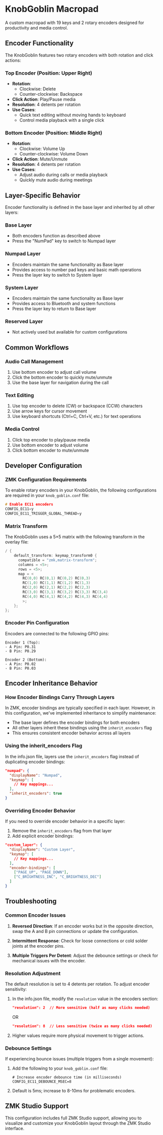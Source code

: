 # KnobGoblin Macropad

A custom macropad with 19 keys and 2 rotary encoders designed for productivity and media control.

## Encoder Functionality

The KnobGoblin features two rotary encoders with both rotation and click actions:

### Top Encoder (Position: Upper Right)
- **Rotation**: 
  - Clockwise: Delete
  - Counter-clockwise: Backspace
- **Click Action**: Play/Pause media
- **Resolution**: 4 detents per rotation
- **Use Cases**: 
  - Quick text editing without moving hands to keyboard
  - Control media playback with a single click

### Bottom Encoder (Position: Middle Right)
- **Rotation**: 
  - Clockwise: Volume Up
  - Counter-clockwise: Volume Down
- **Click Action**: Mute/Unmute
- **Resolution**: 4 detents per rotation
- **Use Cases**: 
  - Adjust audio during calls or media playback
  - Quickly mute audio during meetings

## Layer-Specific Behavior

Encoder functionality is defined in the base layer and inherited by all other layers:

### Base Layer
- Both encoders function as described above
- Press the "NumPad" key to switch to Numpad layer

### Numpad Layer
- Encoders maintain the same functionality as Base layer
- Provides access to number pad keys and basic math operations
- Press the layer key to switch to System layer

### System Layer
- Encoders maintain the same functionality as Base layer
- Provides access to Bluetooth and system functions
- Press the layer key to return to Base layer

### Reserved Layer
- Not actively used but available for custom configurations

## Common Workflows

### Audio Call Management
1. Use bottom encoder to adjust call volume
2. Click the bottom encoder to quickly mute/unmute
3. Use the base layer for navigation during the call

### Text Editing
1. Use top encoder to delete (CW) or backspace (CCW) characters
2. Use arrow keys for cursor movement
3. Use keyboard shortcuts (Ctrl+C, Ctrl+V, etc.) for text operations

### Media Control
1. Click top encoder to play/pause media
2. Use bottom encoder to adjust volume
3. Click bottom encoder to mute/unmute

## Developer Configuration

### ZMK Configuration Requirements

To enable rotary encoders in your KnobGoblin, the following configurations are required in your `knob_goblin.conf` file:

```c
# Enable EC11 encoders
CONFIG_EC11=y
CONFIG_EC11_TRIGGER_GLOBAL_THREAD=y
```

### Matrix Transform

The KnobGoblin uses a 5×5 matrix with the following transform in the overlay file:

```c
/ {
    default_transform: keymap_transform0 {
      compatible = "zmk,matrix-transform";
      columns = <5>;
      rows = <5>;
      map = <
        RC(0,0) RC(0,1) RC(0,2) RC(0,3)
        RC(1,0) RC(1,1) RC(1,2) RC(1,3)
        RC(2,0) RC(2,1) RC(2,2) RC(2,3)
        RC(3,0) RC(3,1) RC(3,2) RC(3,3) RC(3,4)
        RC(4,0) RC(4,1) RC(4,2) RC(4,3) RC(4,4)
        >;
    };
};
```

### Encoder Pin Configuration

Encoders are connected to the following GPIO pins:

```
Encoder 1 (Top):
- A Pin: P0.31
- B Pin: P0.29

Encoder 2 (Bottom):
- A Pin: P0.02
- B Pin: P0.03
```

## Encoder Inheritance Behavior

### How Encoder Bindings Carry Through Layers

In ZMK, encoder bindings are typically specified in each layer. However, in this configuration, we've implemented inheritance to simplify maintenance:

- The base layer defines the encoder bindings for both encoders
- All other layers inherit these bindings using the `inherit_encoders` flag
- This ensures consistent encoder behavior across all layers

### Using the inherit_encoders Flag

In the info.json file, layers use the `inherit_encoders` flag instead of duplicating encoder bindings:

```json
"numpad": {
  "displayName": "Numpad",
  "keymap": [
    // Key mappings...
  ],
  "inherit_encoders": true
}
```

### Overriding Encoder Behavior

If you need to override encoder behavior in a specific layer:

1. Remove the `inherit_encoders` flag from that layer
2. Add explicit encoder bindings:

```json
"custom_layer": {
  "displayName": "Custom Layer",
  "keymap": [
    // Key mappings...
  ],
  "encoder-bindings": [
    ["PAGE_UP", "PAGE_DOWN"],
    ["C_BRIGHTNESS_INC", "C_BRIGHTNESS_DEC"]
  ]
}
```

## Troubleshooting

### Common Encoder Issues

1. **Reversed Direction**: If an encoder works but in the opposite direction, swap the A and B pin connections or update the configuration.

2. **Intermittent Response**: Check for loose connections or cold solder joints at the encoder pins.

3. **Multiple Triggers Per Detent**: Adjust the debounce settings or check for mechanical issues with the encoder.

### Resolution Adjustment

The default resolution is set to 4 detents per rotation. To adjust encoder sensitivity:

1. In the info.json file, modify the `resolution` value in the encoders section:
   ```json
   "resolution": 2  // More sensitive (half as many clicks needed)
   ```
   OR
   ```json
   "resolution": 8  // Less sensitive (twice as many clicks needed)
   ```

2. Higher values require more physical movement to trigger actions.

### Debounce Settings

If experiencing bounce issues (multiple triggers from a single movement):

1. Add the following to your `knob_goblin.conf` file:
   ```
   # Increase encoder debounce time (in milliseconds)
   CONFIG_EC11_DEBOUNCE_MSEC=8
   ```

2. Default is 5ms; increase to 8-10ms for problematic encoders.

## ZMK Studio Support

This configuration includes full ZMK Studio support, allowing you to visualize and customize your KnobGoblin layout through the ZMK Studio interface.
